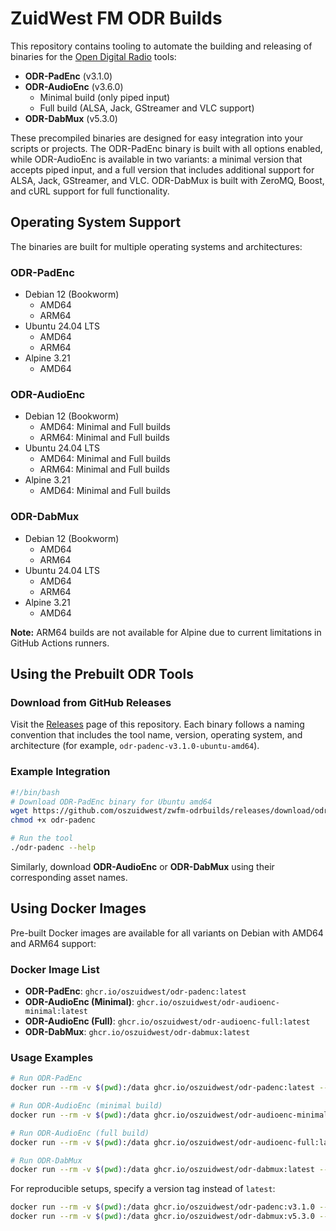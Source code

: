 # ZuidWest FM ODR Builds
This repository contains tooling to automate the building and releasing of binaries for the [Open Digital Radio](https://github.com/opendigitalradio) tools:
- **ODR-PadEnc** (v3.1.0)
- **ODR-AudioEnc** (v3.6.0)
  - Minimal build (only piped input)
  - Full build (ALSA, Jack, GStreamer and VLC support)
- **ODR-DabMux** (v5.3.0)

These precompiled binaries are designed for easy integration into your scripts or projects. The ODR-PadEnc binary is built with all options enabled, while ODR-AudioEnc is available in two variants: a minimal version that accepts piped input, and a full version that includes additional support for ALSA, Jack, GStreamer, and VLC. ODR-DabMux is built with ZeroMQ, Boost, and cURL support for full functionality.

## Operating System Support

The binaries are built for multiple operating systems and architectures:

### ODR-PadEnc
- Debian 12 (Bookworm)
  - AMD64
  - ARM64
- Ubuntu 24.04 LTS
  - AMD64
  - ARM64
- Alpine 3.21
  - AMD64

### ODR-AudioEnc
- Debian 12 (Bookworm)
  - AMD64: Minimal and Full builds
  - ARM64: Minimal and Full builds
- Ubuntu 24.04 LTS
  - AMD64: Minimal and Full builds
  - ARM64: Minimal and Full builds
- Alpine 3.21
  - AMD64: Minimal and Full builds

### ODR-DabMux
- Debian 12 (Bookworm)
  - AMD64
  - ARM64
- Ubuntu 24.04 LTS
  - AMD64
  - ARM64
- Alpine 3.21
  - AMD64

**Note:** ARM64 builds are not available for Alpine due to current limitations in GitHub Actions runners.

## Using the Prebuilt ODR Tools

### Download from GitHub Releases
Visit the [Releases](https://github.com/oszuidwest/zwfm-odrbuilds/releases) page of this repository. Each binary follows a naming convention that includes the tool name, version, operating system, and architecture (for example, `odr-padenc-v3.1.0-ubuntu-amd64`).

### Example Integration

```bash
#!/bin/bash
# Download ODR-PadEnc binary for Ubuntu amd64
wget https://github.com/oszuidwest/zwfm-odrbuilds/releases/download/odr-padenc-v3.1.0/odr-padenc-v3.1.0-ubuntu-amd64 -O odr-padenc
chmod +x odr-padenc

# Run the tool
./odr-padenc --help
```

Similarly, download **ODR-AudioEnc** or **ODR-DabMux** using their corresponding asset names.


## Using Docker Images

Pre-built Docker images are available for all variants on Debian with AMD64 and ARM64 support:

### Docker Image List
- **ODR-PadEnc**: `ghcr.io/oszuidwest/odr-padenc:latest`
- **ODR-AudioEnc (Minimal)**: `ghcr.io/oszuidwest/odr-audioenc-minimal:latest`
- **ODR-AudioEnc (Full)**: `ghcr.io/oszuidwest/odr-audioenc-full:latest`
- **ODR-DabMux**: `ghcr.io/oszuidwest/odr-dabmux:latest`

### Usage Examples

```bash
# Run ODR-PadEnc
docker run --rm -v $(pwd):/data ghcr.io/oszuidwest/odr-padenc:latest --help

# Run ODR-AudioEnc (minimal build)
docker run --rm -v $(pwd):/data ghcr.io/oszuidwest/odr-audioenc-minimal:latest --help

# Run ODR-AudioEnc (full build)
docker run --rm -v $(pwd):/data ghcr.io/oszuidwest/odr-audioenc-full:latest --help

# Run ODR-DabMux
docker run --rm -v $(pwd):/data ghcr.io/oszuidwest/odr-dabmux:latest --help
```

For reproducible setups, specify a version tag instead of `latest`:

```bash
docker run --rm -v $(pwd):/data ghcr.io/oszuidwest/odr-padenc:v3.1.0 --help
docker run --rm -v $(pwd):/data ghcr.io/oszuidwest/odr-dabmux:v5.3.0 --help
```
